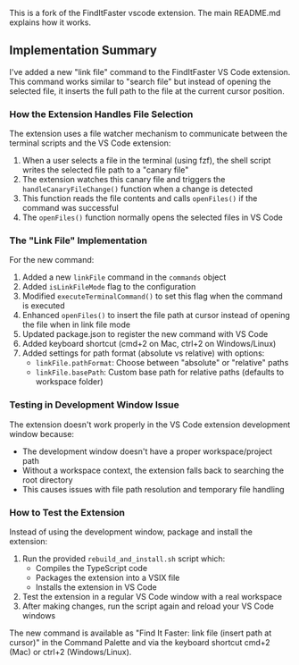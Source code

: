 This is a fork of the FindItFaster vscode extension. The main README.md explains how it works.

## Implementation Summary

I've added a new "link file" command to the FindItFaster VS Code extension. This command works similar to "search file" but instead of opening the selected file, it inserts the full path to the file at the current cursor position.

### How the Extension Handles File Selection

The extension uses a file watcher mechanism to communicate between the terminal scripts and the VS Code extension:

1. When a user selects a file in the terminal (using fzf), the shell script writes the selected file path to a "canary file"
2. The extension watches this canary file and triggers the `handleCanaryFileChange()` function when a change is detected
3. This function reads the file contents and calls `openFiles()` if the command was successful
4. The `openFiles()` function normally opens the selected files in VS Code

### The "Link File" Implementation

For the new command:

1. Added a new `linkFile` command in the `commands` object
2. Added `isLinkFileMode` flag to the configuration
3. Modified `executeTerminalCommand()` to set this flag when the command is executed
4. Enhanced `openFiles()` to insert the file path at cursor instead of opening the file when in link file mode
5. Updated package.json to register the new command with VS Code
6. Added keyboard shortcut (cmd+2 on Mac, ctrl+2 on Windows/Linux)
7. Added settings for path format (absolute vs relative) with options:
   - `linkFile.pathFormat`: Choose between "absolute" or "relative" paths
   - `linkFile.basePath`: Custom base path for relative paths (defaults to workspace folder)

### Testing in Development Window Issue

The extension doesn't work properly in the VS Code extension development window because:
- The development window doesn't have a proper workspace/project path
- Without a workspace context, the extension falls back to searching the root directory
- This causes issues with file path resolution and temporary file handling

### How to Test the Extension

Instead of using the development window, package and install the extension:

1. Run the provided `rebuild_and_install.sh` script which:
   - Compiles the TypeScript code
   - Packages the extension into a VSIX file
   - Installs the extension in VS Code
2. Test the extension in a regular VS Code window with a real workspace
3. After making changes, run the script again and reload your VS Code windows

The new command is available as "Find It Faster: link file (insert path at cursor)" in the Command Palette and via the keyboard shortcut cmd+2 (Mac) or ctrl+2 (Windows/Linux).
